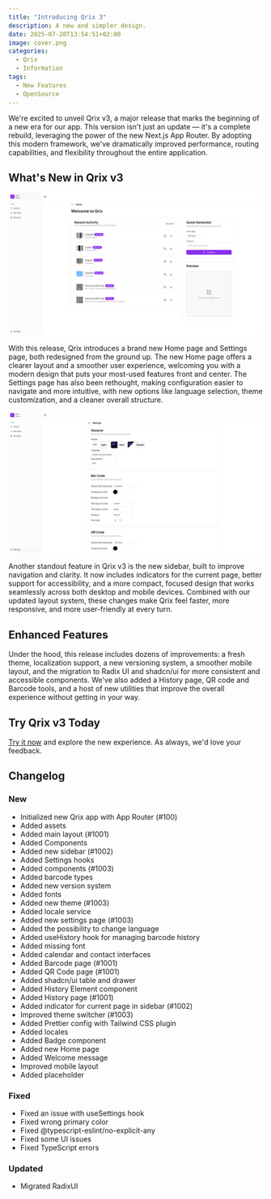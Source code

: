 ```yaml
---
title: "Introducing Qrix 3"
description: A new and simpler design.
date: 2025-07-20T13:54:51+02:00
image: cover.png
categories:
  - Qrix
  - Information
tags:
  - New Features
  - OpenSource
---
```


We're excited to unveil Qrix v3, a major release that marks the beginning of a new era for our app. This version isn't just an update — it's a complete rebuild, leveraging the power of the new Next.js App Router. By adopting this modern framework, we've dramatically improved performance, routing capabilities, and flexibility throughout the entire application.

## What's New in Qrix v3

![The new Home page of Qrix v3](1.png)

With this release, Qrix introduces a brand new Home page and Settings page, both redesigned from the ground up. The new Home page offers a clearer layout and a smoother user experience, welcoming you with a modern design that puts your most-used features front and center. The Settings page has also been rethought, making configuration easier to navigate and more intuitive, with new options like language selection, theme customization, and a cleaner overall structure.

![The new Settings page of Qrix v3](2.png)

Another standout feature in Qrix v3 is the new sidebar, built to improve navigation and clarity. It now includes indicators for the current page, better support for accessibility, and a more compact, focused design that works seamlessly across both desktop and mobile devices. Combined with our updated layout system, these changes make Qrix feel faster, more responsive, and more user-friendly at every turn.

## Enhanced Features

Under the hood, this release includes dozens of improvements: a fresh theme, localization support, a new versioning system, a smoother mobile layout, and the migration to Radix UI and shadcn/ui for more consistent and accessible components. We've also added a History page, QR code and Barcode tools, and a host of new utilities that improve the overall experience without getting in your way.

## Try Qrix v3 Today

[Try it now](https://qrix.leocorporation.dev) and explore the new experience. As always, we'd love your feedback.

## Changelog

### New

- Initialized new Qrix app with App Router (#100)
- Added assets
- Added main layout (#1001)
- Added Components
- Added new sidebar (#1002)
- Added Settings hooks
- Added components (#1003)
- Added barcode types
- Added new version system
- Added fonts
- Added new theme (#1003)
- Added locale service
- Added new settings page (#1003)
- Added the possibility to change language
- Added useHistory hook for managing barcode history
- Added missing font
- Added calendar and contact interfaces
- Added Barcode page (#1001)
- Added QR Code page (#1001)
- Added shadcn/ui table and drawer
- Added History Element component
- Added History page (#1001)
- Added indicator for current page in sidebar (#1002)
- Improved theme switcher (#1003)
- Added Prettier config with Tailwind CSS plugin
- Added locales
- Added Badge component
- Added new Home page
- Added Welcome message
- Improved mobile layout
- Added placeholder

### Fixed
- Fixed an issue with useSettings hook
- Fixed wrong primary color
- Fixed @typescript-eslint/no-explicit-any
- Fixed some UI issues
- Fixed TypeScript errors

### Updated

- Migrated RadixUI
